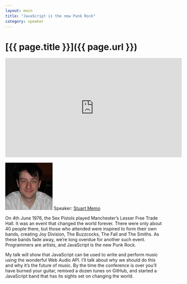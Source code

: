 ```yaml
---
layout: main
title: "JavaScript is the new Punk Rock"
category: speaker
---
```


# [{{ page.title }}]({{ page.url }})

<iframe width="560" height="315" src="http://www.youtube.com/embed/PN8Eg1K9xjE" frameborder="0" allowfullscreen="true">
</iframe>

<a href="http://stuartmemo.com"><img src="/images/stuart-memo.jpeg" class="speaker" alt="Stuart Memo" /></a>
Speaker: <a href="http://stuartmemo.com">Stuart Memo</a>

On 4th June 1976, the Sex Pistols played Manchester’s Lesser Free Trade Hall. It was an event that changed the world forever. There were only about 40 people there, but those who attended were inspired to form their own bands, creating Joy Division, The Buzzcocks, The Fall and The Smiths. As these bands fade away, we’re long overdue for another such event. Programmers are artists, and JavaScript is the new Punk Rock.

My talk will show that JavaScript can be used to write and perform music using the wonderful Web Audio API. I’ll talk about why we should do this and why it’s the future of music. By the time the conference is over you’ll have burned your guitar, remixed a dozen tunes on GitHub, and started a JavaScript band that has its sights set on changing the world.
